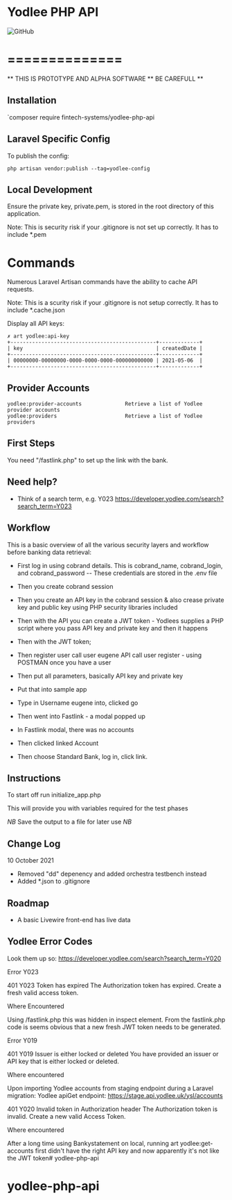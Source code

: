 # Yodlee PHP API
![GitHub](https://img.shields.io/github/license/fintech-systems/yodlee-php-api)

# ==============

** THIS IS PROTOTYPE AND ALPHA SOFTWARE ** BE CAREFULL **

Installation
------------
`composer require fintech-systems/yodlee-php-api


Laravel Specific Config
-----------------------
To publish the config:

```
php artisan vendor:publish --tag=yodlee-config
```

Local Development
-----------------
Ensure the private key, private.pem, is stored in the root directory of this application.

Note: This is security risk if your .gitignore is not set up correctly. It has to include *.pem

Commands
========

Numerous Laravel Artisan commands have the ability to cache API requests.

Note: This is a scurity risk if your .gitignore is not setup correctly. It has to include *.cache.json

Display all API keys:

```
✗ art yodlee:api-key
+-----------------------------------------------+-------------+
| key                                           | createdDate |
+-----------------------------------------------+-------------+
| 00000000-00000000-0000-0000-0000-000000000000 | 2021-05-06  |
+-----------------------------------------------+-------------+
```

Provider Accounts
-----------------

```
yodlee:provider-accounts              Retrieve a list of Yodlee provider accounts
yodlee:providers                      Retrieve a list of Yodlee providers
```



First Steps
-----------
You need "/fastlink.php" to set up the link with the bank.

Need help?
----------

* Think of a search term, e.g. Y023
https://developer.yodlee.com/search?search_term=Y023

Workflow
--------

This is a basic overview of all the various security layers and workflow before banking data retrieval:

- First log in using cobrand details. This is cobrand_name, cobrand_login, and cobrand_password
-- These credentials are stored in the .env file
- Then you create cobrand session
- Then you create an API key in the cobrand session & also crease private key and public key using PHP security libraries included
- Then with the API you can create a JWT token - Yodlees supplies a PHP script where you pass API key and private key and then it happens

- Then with the JWT token;
- Then register user call user eugene API call user register - using POSTMAN once you have a user

- Then put all parameters, basically API key and private key
- Put that into sample app

- Type in Username eugene into, clicked go
- Then went into Fastlink - a modal popped up

- In Fastlink modal, there was no accounts
- Then clicked linked Account

- Then choose Standard Bank, log in, click link.

Instructions
------------

To start off run initialize_app.php

This will provide you with variables required for the test phases

*NB* Save the output to a file for later use *NB*

Change Log
----------

10 October 2021

- Removed "dd" depenency and added orchestra testbench instead
- Added *.json to .gitignore

Roadmap
-------
- A basic Livewire front-end has live data

Yodlee Error Codes
------------------
Look them up so:
https://developer.yodlee.com/search?search_term=Y020

Error Y023

401	Y023	Token has expired	The Authorization token has expired. Create a fresh valid access token.

Where Encountered

Using /fastlink.php this was hidden in inspect element. From the fastlink.php code is seems obvious that a new fresh JWT token needs to be generated.

Error Y019

401	Y019	Issuer is either locked or deleted	You have provided an issuer or API key that is either locked or deleted.

Where encountered

Upon importing Yodlee accounts from staging endpoint during a Laravel migration:
Yodlee apiGet endpoint: https://stage.api.yodlee.uk/ysl/accounts

401	Y020	Invalid token in Authorization header	The Authorization token is invalid. Create a new valid Access Token.

Where encountered

After a long time using Bankystatement on local, running art yodlee:get-accounts first didn't have the right API key and now apparently it's not like the JWT token# yodlee-php-api

# yodlee-php-api


